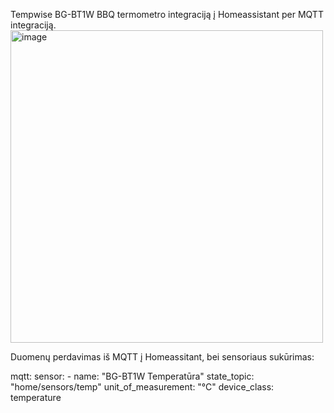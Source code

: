 Tempwise BG-BT1W BBQ termometro integraciją į Homeassistant per MQTT integraciją. 
<img width="500" height="500" alt="image" src="https://github.com/user-attachments/assets/a37e6533-3d26-472e-9849-3f8e7589b346" />

Duomenų perdavimas iš MQTT į Homeassitant, bei sensoriaus sukūrimas:

mqtt:
  sensor:
    - name: "BG-BT1W Temperatūra"
      state_topic: "home/sensors/temp"
      unit_of_measurement: "°C"
      device_class: temperature
